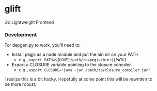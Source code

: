 glift
=====

Go Lightweight Frontend

### Development

For depgen.py to work, you'll need to:
  - Install pegjs as a node module and put the bin dir on your PATH
    - e.g., `export PATH=${HOME}/path/to/pegjs/bin:${PATH}`
  - Export a CLOSURE variable pointing to the closure compiler.
    - e.g., `export CLOSURE="java -jar /path/to/closure_compiler.jar"`

I realize this is a bit hacky.  Hopefully at some point this will be rewritten
to be more robust.
